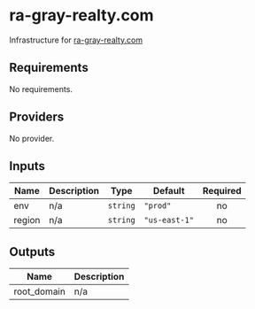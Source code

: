 # ra-gray-realty.com

Infrastructure for [ra-gray-realty.com](https://ra-gray-realty.com)

## Requirements

No requirements.

## Providers

No provider.

## Inputs

| Name | Description | Type | Default | Required |
|------|-------------|------|---------|:--------:|
| env | n/a | `string` | `"prod"` | no |
| region | n/a | `string` | `"us-east-1"` | no |

## Outputs

| Name | Description |
|------|-------------|
| root\_domain | n/a |
